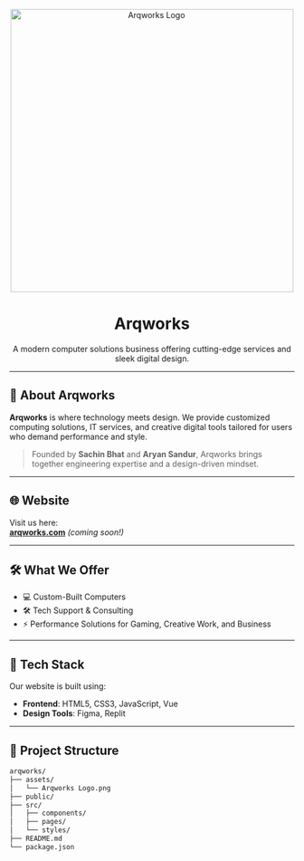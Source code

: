 <p align="center">
  <img src="/Users/sachinbhat/Desktop/Arqworks Logo.png" alt="Arqworks Logo" width="500"/>
</p>

<h1 align="center">Arqworks</h1>

<p align="center">
  A modern computer solutions business offering cutting-edge services and sleek digital design.
</p>

---

## 🚀 About Arqworks

**Arqworks** is where technology meets design. We provide customized computing solutions, IT services, and creative digital tools tailored for users who demand performance and style.

> Founded by **Sachin Bhat** and **Aryan Sandur**, Arqworks brings together engineering expertise and a design-driven mindset.

---

## 🌐 Website

Visit us here:  
**[arqworks.com](#)** *(coming soon!)*

---

## 🛠️ What We Offer

- 💻 Custom-Built Computers  
- 🛠️ Tech Support & Consulting    
- ⚡ Performance Solutions for Gaming, Creative Work, and Business

---

## 🧰 Tech Stack

Our website is built using:

- **Frontend**: HTML5, CSS3, JavaScript, Vue  
- **Design Tools**: Figma, Replit


---

## 📁 Project Structure

```bash
arqworks/
├── assets/
│   └── Arqworks Logo.png
├── public/
├── src/
│   ├── components/
│   ├── pages/
│   └── styles/
├── README.md
└── package.json
